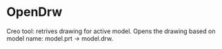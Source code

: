 # OpenDrw
Creo tool: retrives drawing for active model. Opens the drawing based on model name: model.prt -> model.drw.
